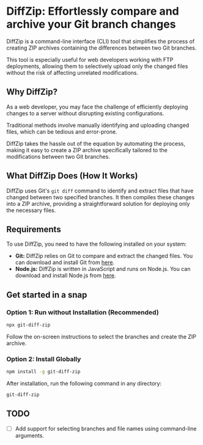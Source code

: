 # DiffZip: Effortlessly compare and archive your Git branch changes

DiffZip is a command-line interface (CLI) tool that simplifies the process of creating ZIP archives containing the differences between two Git branches.

This tool is especially useful for web developers working with FTP deployments, allowing them to selectively upload only the changed files without the risk of affecting unrelated modifications.

## Why DiffZip?

As a web developer, you may face the challenge of efficiently deploying changes to a server without disrupting existing configurations.

Traditional methods involve manually identifying and uploading changed files, which can be tedious and error-prone.

DiffZip takes the hassle out of the equation by automating the process, making it easy to create a ZIP archive specifically tailored to the modifications between two Git branches.

## What DiffZip Does (How It Works)

DiffZip uses Git's `git diff` command to identify and extract files that have changed between two specified branches. It then compiles these changes into a ZIP archive, providing a straightforward solution for deploying only the necessary files.

## Requirements

To use DiffZip, you need to have the following installed on your system:

- **Git:** DiffZip relies on Git to compare and extract the changed files. You can download and install Git from [here](https://git-scm.com/downloads).
- **Node.js:** DiffZip is written in JavaScript and runs on Node.js. You can download and install Node.js from [here](https://nodejs.org/en/download/).

## Get started in a snap

### Option 1: Run without Installation (Recommended)

```bash
npx git-diff-zip
```

Follow the on-screen instructions to select the branches and create the ZIP archive.

### Option 2: Install Globally

```bash
npm install -g git-diff-zip
```

After installation, run the following command in any directory:

```bash
git-diff-zip
```

## TODO

- [ ] Add support for selecting branches and file names using command-line arguments.
